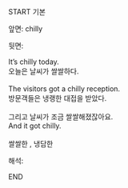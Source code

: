 START
기본

앞면:
chilly


뒷면:
<div>It’s chilly today. </div><div>오늘은 날씨가 쌀쌀하다.</div><div><br></div><div><div>The visitors got a chilly reception. </div><div>방문객들은 냉랭한 대접을 받았다.</div></div><div><br></div><div><div><div>그리고 날씨가 조금 쌀쌀해졌잖아요.</div></div><div><div>And it got chilly.</div></div></div><div><br></div><div>쌀쌀한 , 냉담한</div>


해석:

END